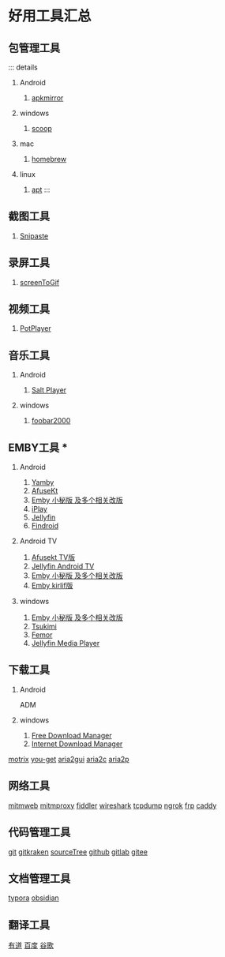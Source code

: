# 好用工具汇总

## 包管理工具

::: details

1. Android

    1. [apkmirror](https://apkmirror.com/)

2. windows

    1. [scoop](https://scoop.sh/#/)

3. mac

    1. [homebrew](https://brew.sh/)

4. linux

    1. [apt](https://www.debian.org/doc/manuals/debian-reference/ch02.en.html)
:::

## 截图工具

1. [Snipaste](https://zh.snipaste.com/)

## 录屏工具

1. [screenToGif](https://github.com/NickeManarin/ScreenToGif)

## 视频工具

1. [PotPlayer](https://potplayer.daum.net/)

## 音乐工具

1. Android

    1. [Salt Player](https://github.com/Moriafly/SaltPlayerSource)

2. windows

    1. [foobar2000](https://www.foobar2000.org/)

## EMBY工具 *

1. Android

    1. [Yamby](https://t.me/yamby_release)
    2. [AfuseKt](https://github.com/AttemptD/AfuseKt-release/releases)
    3. [Emby 小秘版 及多个相关改版](https://t.me/NaoRubbish/119)
    4. [iPlay](https://github.com/ourfor/iPlay/releases)
    5. [Jellyfin](https://play.google.com/store/apps/details?id=org.jellyfin.mobile&hl=en_US)
    6. [Findroid](https://play.google.com/store/apps/details?id=dev.jdtech.jellyfin&hl=en_US)

2. Android TV

    1. [Afusekt TV版](https://github.com/AttemptD/AfuseKtV-release/releases)
    2. [Jellyfin Android TV](https://github.com/jellyfin/jellyfin-androidtv/releases)
    3. [Emby 小秘版 及多个相关改版](https://t.me/NaoRubbish/119)
    4. [Emby kirlif版](https://t.me/SaltSoupGarage/615)

3. windows

    1. [Emby 小秘版 及多个相关改版](https://t.me/NaoRubbish/119)
    2. [Tsukimi](https://github.com/tsukinaha/tsukimi/releases)
    3. [Femor](https://t.me/hkaemby/38362)
    4. [Jellyfin Media Player](https://github.com/jellyfin/jellyfin-media-player/releases)

## 下载工具

1. Android

    ADM

2. windows

    1. [Free Download Manager](https://www.freedownloadmanager.org/)
    2. [Internet Download Manager](https://www.internetdownloadmanager.com/)

[motrix](https://motrix.app/zh-CN/)
[you-get](https://github.com/soimort/you-get)
[aria2gui](https://github.com/yangshun1029/aria2gui)
[aria2c](https://aria2.github.io/)
[aria2p](https://github.com/yangshun1029/aria2gui)

## 网络工具

[mitmweb](https://mitmproxy.org/)
[mitmproxy](https://mitmproxy.org/)
[fiddler](https://www.telerik.com/fiddler)
[wireshark](https://www.wireshark.org/)
[tcpdump](https://www.tcpdump.org/)
[ngrok](https://ngrok.com/)
[frp](https://github.com/fatedier/frp)
[caddy](https://caddyserver.com/)

## 代码管理工具

[git](https://git-scm.com/)
[gitkraken](https://www.gitkraken.com/)
[sourceTree](https://www.sourcetreeapp.com/)
[github](https://github.com/)
[gitlab](https://about.gitlab.com/)
[gitee](https://gitee.com/)

## 文档管理工具

[typora](https://typora.io/)
[obsidian](https://obsidian.md/)

## 翻译工具

[有道](https://ai.youdao.com/)
[百度](https://fanyi.baidu.com/)
[谷歌](https://translate.google.cn/)
